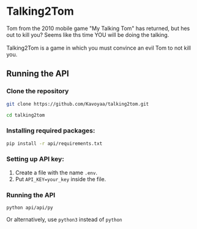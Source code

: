 # Talking2Tom
Tom from the 2010 mobile game "My Talking Tom" has returned, but hes out to kill you? Seems like ths time YOU will be doing the talking.<br/><br/>Talking2Tom is a game in which you must convince an evil Tom to not kill you.

## Running the API
### Clone the repository
```bash
git clone https://github.com/Kavoyaa/talking2tom.git
```
```bash
cd talking2tom
```

### Installing required packages:
```bash
pip install -r api/requirements.txt
```

### Setting up API key:
1. Create a file with the name `.env`.
2. Put `API_KEY=your_key` inside the file.

### Running the API
```bash
python api/api/py
```
Or alternatively, use `python3` instead of `python`
